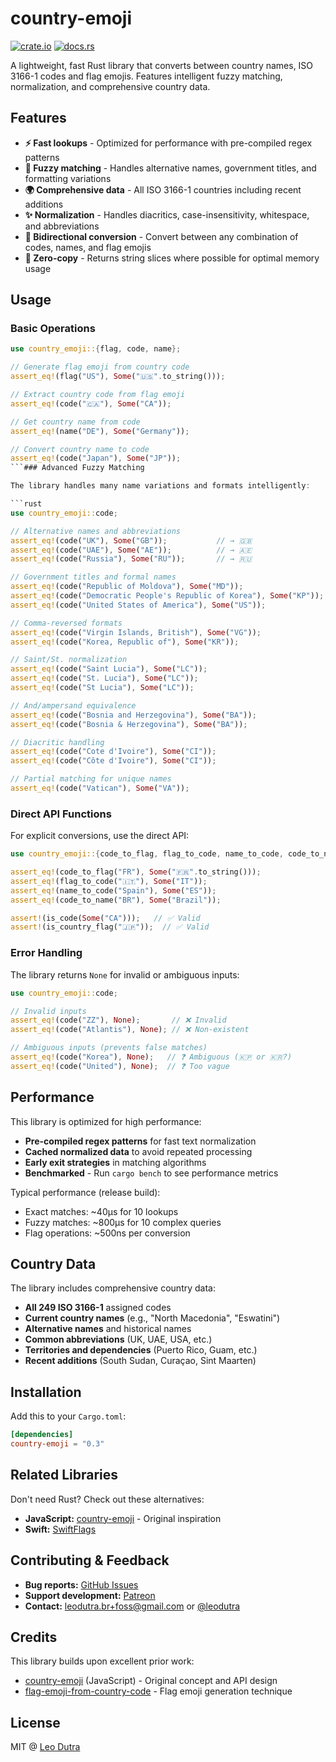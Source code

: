 # country-emoji

[![crate.io](https://img.shields.io/crates/v/country-emoji)](https://crates.io/crates/country-emoji)
[![docs.rs](https://img.shields.io/docsrs/country-emoji)](https://docs.rs/country-emoji)

A lightweight, fast Rust library that converts between country names, ISO 3166-1 codes and flag emojis. Features intelligent fuzzy matching, normalization, and comprehensive country data.

## Features

- **⚡ Fast lookups** - Optimized for performance with pre-compiled regex patterns
- **🧠 Fuzzy matching** - Handles alternative names, government titles, and formatting variations
- **🌍 Comprehensive data** - All ISO 3166-1 countries including recent additions
- **✨ Normalization** - Handles diacritics, case-insensitivity, whitespace, and abbreviations
- **🔄 Bidirectional conversion** - Convert between any combination of codes, names, and flag emojis
- **🚀 Zero-copy** - Returns string slices where possible for optimal memory usage

## Usage

### Basic Operations

```rust
use country_emoji::{flag, code, name};

// Generate flag emoji from country code
assert_eq!(flag("US"), Some("🇺🇸".to_string()));

// Extract country code from flag emoji
assert_eq!(code("🇨🇦"), Some("CA"));

// Get country name from code
assert_eq!(name("DE"), Some("Germany"));

// Convert country name to code
assert_eq!(code("Japan"), Some("JP"));
```### Advanced Fuzzy Matching

The library handles many name variations and formats intelligently:

```rust
use country_emoji::code;

// Alternative names and abbreviations
assert_eq!(code("UK"), Some("GB"));           // → 🇬🇧
assert_eq!(code("UAE"), Some("AE"));          // → 🇦🇪
assert_eq!(code("Russia"), Some("RU"));       // → 🇷🇺

// Government titles and formal names
assert_eq!(code("Republic of Moldova"), Some("MD"));                        // → 🇲🇩
assert_eq!(code("Democratic People's Republic of Korea"), Some("KP"));      // → 🇰🇵
assert_eq!(code("United States of America"), Some("US"));                   // → 🇺🇸

// Comma-reversed formats
assert_eq!(code("Virgin Islands, British"), Some("VG"));
assert_eq!(code("Korea, Republic of"), Some("KR"));

// Saint/St. normalization
assert_eq!(code("Saint Lucia"), Some("LC"));
assert_eq!(code("St. Lucia"), Some("LC"));
assert_eq!(code("St Lucia"), Some("LC"));

// And/ampersand equivalence
assert_eq!(code("Bosnia and Herzegovina"), Some("BA"));
assert_eq!(code("Bosnia & Herzegovina"), Some("BA"));

// Diacritic handling
assert_eq!(code("Cote d'Ivoire"), Some("CI"));
assert_eq!(code("Côte d'Ivoire"), Some("CI"));

// Partial matching for unique names
assert_eq!(code("Vatican"), Some("VA"));
```

### Direct API Functions

For explicit conversions, use the direct API:

```rust
use country_emoji::{code_to_flag, flag_to_code, name_to_code, code_to_name, is_code, is_country_flag};

assert_eq!(code_to_flag("FR"), Some("🇫🇷".to_string()));
assert_eq!(flag_to_code("🇮🇹"), Some("IT"));
assert_eq!(name_to_code("Spain"), Some("ES"));
assert_eq!(code_to_name("BR"), Some("Brazil"));

assert!(is_code(Some("CA")));   // ✅ Valid
assert!(is_country_flag("🇯🇵"));  // ✅ Valid
```

### Error Handling

The library returns `None` for invalid or ambiguous inputs:

```rust
use country_emoji::code;

// Invalid inputs
assert_eq!(code("ZZ"), None);       // ❌ Invalid
assert_eq!(code("Atlantis"), None); // ❌ Non-existent

// Ambiguous inputs (prevents false matches)
assert_eq!(code("Korea"), None);   // ❓ Ambiguous (🇰🇵 or 🇰🇷?)
assert_eq!(code("United"), None);  // ❓ Too vague
```

## Performance

This library is optimized for high performance:

- **Pre-compiled regex patterns** for fast text normalization
- **Cached normalized data** to avoid repeated processing
- **Early exit strategies** in matching algorithms
- **Benchmarked** - Run `cargo bench` to see performance metrics

Typical performance (release build):
- Exact matches: ~40μs for 10 lookups
- Fuzzy matches: ~800μs for 10 complex queries
- Flag operations: ~500ns per conversion

## Country Data

The library includes comprehensive country data:

- **All 249 ISO 3166-1** assigned codes
- **Current country names** (e.g., "North Macedonia", "Eswatini")
- **Alternative names** and historical names
- **Common abbreviations** (UK, UAE, USA, etc.)
- **Territories and dependencies** (Puerto Rico, Guam, etc.)
- **Recent additions** (South Sudan, Curaçao, Sint Maarten)

## Installation

Add this to your `Cargo.toml`:

```toml
[dependencies]
country-emoji = "0.3"
```

## Related Libraries

Don't need Rust? Check out these alternatives:

- **JavaScript:** [country-emoji](https://github.com/meeDamian/country-emoji) - Original inspiration
- **Swift:** [SwiftFlags](https://github.com/BubiDevs/SwiftFlags)

## Contributing & Feedback

- **Bug reports:** [GitHub Issues](https://github.com/leodutra/country-emoji/issues/new)
- **Support development:** [Patreon](https://patreon.com/leodutra)
- **Contact:** leodutra.br+foss@gmail.com or [@leodutra](http://twitter.com/leodutra)

## Credits

This library builds upon excellent prior work:

- [country-emoji](https://github.com/meeDamian/country-emoji) (JavaScript) - Original concept and API design
- [flag-emoji-from-country-code](https://github.com/bendodson/flag-emoji-from-country-code) - Flag emoji generation technique



## License

MIT @ [Leo Dutra](https://github.com/leodutra)
